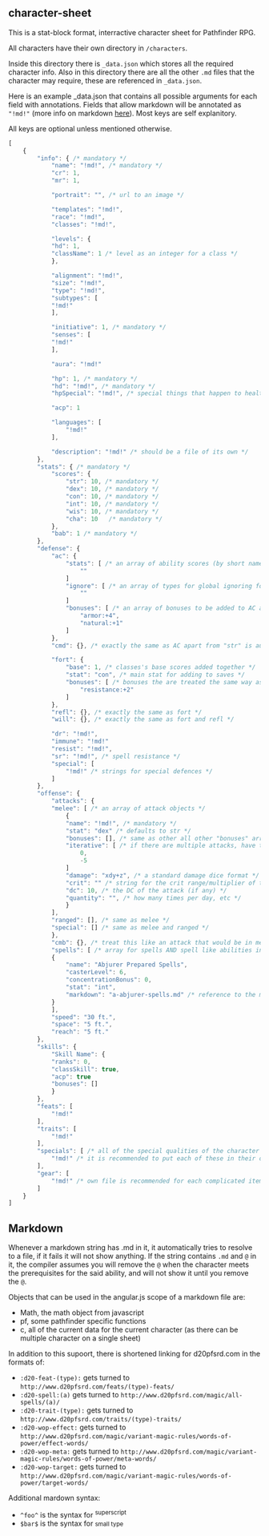 character-sheet
---

This is a stat-block format, interractive character sheet for Pathfinder RPG.

All characters have their own directory in `/characters`.

Inside this directory there is `_data.json` which stores all the required character info.
Also in this directory there are all the other `.md` files that the character may require, these are referenced in `_data.json`.

Here is an example _data.json that contains all possible arguments for each field with annotations. Fields that allow markdown will be annotated as `"!md!"` (more info on markdown [here](#mardown)). Most keys are self explanitory.

All keys are optional unless mentioned otherwise.

```javascript
[
	{
		"info": { /* mandatory */
			"name": "!md!", /* mandatory */
			"cr": 1,
			"mr": 1,

			"portrait": "", /* url to an image */

			"templates": "!md!",
			"race": "!md!",
			"classes": "!md!",

			"levels": {
			"hd": 1,
			"className": 1 /* level as an integer for a class */
			},

			"alignment": "!md!",
			"size": "!md!",
			"type": "!md!",
			"subtypes": [
			"!md!"
			],

			"initiative": 1, /* mandatory */
			"senses": [
			"!md!"
			],

			"aura": "!md!"

			"hp": 1, /* mandatory */
			"hd": "!md!", /* mandatory */
			"hpSpecial": "!md!", /* special things that happen to health, e.x. fast healing 5, regeneration 10, etc. */

			"acp": 1

			"languages": [
				"!md!"
			],

			"description": "!md!" /* should be a file of its own */
		},
		"stats": { /* mandatory */
			"scores": {
				"str": 10, /* mandatory */
				"dex": 10, /* mandatory */
				"con": 10, /* mandatory */
				"int": 10, /* mandatory */
				"wis": 10, /* mandatory */
				"cha": 10	/* mandatory */
			},
			"bab": 1 /* mandatory */
		},
		"defense": {
			"ac": {
				"stats": [ /* an array of ability scores (by short names e.x. "str", "int") that will be added to AC ("dex" is automatically included) */
					""
				]
				"ignore": [ /* an array of types for global ignoring for AC */
					""
				]
				"bonuses": [ /* an array of bonuses to be added to AC always formatted in "type:bonus" */
					"armor:+4",
					"natural:+1"
				]
			},
			"cmd": {}, /* exactly the same as AC apart from "str" is automatically included to stats along with dex and "bab" is added in */

			"fort": {
				"base": 1, /* classes's base scores added together */
				"stat": "con", /* main stat for adding to saves */
				"bonuses": [ /* bonuses the are treated the same way as they are for AC and CMD */
					"resistance:+2"
				]
			},
			"refl": {}, /* exactly the same as fort */
			"will": {}, /* exactly the same as fort and refl */

			"dr": "!md!",
			"immune": "!md!"
			"resist": "!md!",
			"sr": "!md!", /* spell resistance */
			"special": [
				"!md!" /* strings for special defences */
			]
		},
		"offense": {
			"attacks": {
			"melee": [ /* an array of attack objects */
				{
				"name": "!md!", /* mandatory */
				"stat": "dex" /* defaults to str */
				"bonuses": [], /* same as other all other "bonuses" arrays */
				"iterative": [ /* if there are multiple attacks, have the penalty for each attack. the following is for a character with two attacks from having a bab of +6 */
					0,
					-5
				]
				"damage": "xdy+z", /* a standard damage dice format */
				"crit": "" /* string for the crit range/multiplier of the weapon */
				"dc": 10, /* the DC of the attack (if any) */
				"quantity": "", /* how many times per day, etc */
				}
			],
			"ranged": [], /* same as melee */
			"special": [] /* same as melee and ranged */
			},
			"cmb": {}, /* treat this like an attack that would be in melee */
			"spells": [ /* array for spells AND spell like abilities in .md files */
			{
				"name": "Abjurer Prepared Spells",
				"casterLevel": 6,
				"concentrationBonus": 0,
				"stat": "int",
				"markdown": "a-abjurer-spells.md" /* reference to the markdown file for the spells */
			}
			],
			"speed": "30 ft.",
			"space": "5 ft.",
			"reach": "5 ft."
		},
		"skills": {
			"Skill Name": {
			"ranks": 0,
			"classSkill": true,
			"acp": true
			"bonuses": []
			}
		},
		"feats": [
			"!md!"
		],
		"traits": [
			"!md!"
		],
		"specials": [ /* all of the special qualities of the character */
			"!md!" /* it is recommended to put each of these in their own file */
		],
		"gear": [
			"!md!" /* own file is recommended for each complicated item */
		]
	}
]
```

## Markdown

Whenever a markdown string has .md in it, it automatically tries to resolve to a file, if it fails it will not show anything. If the string contains `.md` and `@` in it, the compiler assumes you will remove the `@` when the character meets the prerequisites for the said ability, and will not show it until you remove the `@`.

Objects that can be used in the angular.js scope of a markdown file are:

* Math, the math object from javascript
* pf, some pathfinder specific functions
* c, all of the current data for the current character (as there can be multiple character on a single sheet)

In addition to this supoort, there is shortened linking for d20pfsrd.com in the formats of:

* `:d20-feat-(type):` gets turned to `http://www.d20pfsrd.com/feats/(type)-feats/`
* `:d20-spell:(a)` gets turned to `http://www.d20pfsrd.com/magic/all-spells/(a)/`
* `:d20-trait-(type):` gets turned to `http://www.d20pfsrd.com/traits/(type)-traits/`
* `:d20-wop-effect:` gets turned to `http://www.d20pfsrd.com/magic/variant-magic-rules/words-of-power/effect-words/`
* `:d20-wop-meta:` gets turned to `http://www.d20pfsrd.com/magic/variant-magic-rules/words-of-power/meta-words/`
* `:d20-wop-target:` gets turned to `http://www.d20pfsrd.com/magic/variant-magic-rules/words-of-power/target-words/`

Additional mardown syntax:

* `^foo^` is the syntax for <sup>superscript</sup>
* `$bar$` is the syntax for <small>small type</small>
